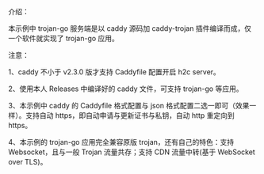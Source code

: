 介绍：

本示例中 trojan-go 服务端是以 caddy 源码加 caddy-trojan 插件编译而成，仅一个软件就实现了 trojan-go 应用。

注意：

1、caddy 不小于 v2.3.0 版才支持 Caddyfile 配置开启 h2c server。

2、使用本人 Releases 中编译好的 caddy 文件，可支持 trojan-go 等应用。

3、本示例中 caddy 的 Caddyfile 格式配置与 json 格式配置二选一即可（效果一样）。支持自动 https，即自动申请与更新证书与私钥，自动 http 重定向到 https。

4、本示例的 trojan-go 应用完全兼容原版 trojan，还有自己的特色：支持 Websocket，且与一般 Trojan 流量共存；支持 CDN 流量中转(基于 WebSocket over TLS)。
